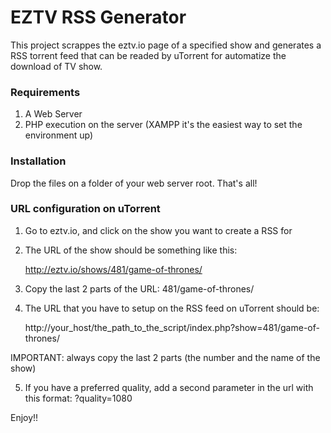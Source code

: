 EZTV RSS Generator
==================

This project scrappes the eztv.io page of a specified show and generates a RSS
torrent feed that can be readed by uTorrent for automatize the download of TV
show.

### Requirements

1. A Web Server
2. PHP execution on the server (XAMPP it's the easiest way to set the environment up)

### Installation

Drop the files on a folder of your web server root. That's all!

### URL configuration on uTorrent

1. Go to eztv.io, and click on the show you want to create a RSS for
2. The URL of the show should be something like this: 

	http://eztv.io/shows/481/game-of-thrones/

3. Copy the last 2 parts of the URL: 481/game-of-thrones/
4. The URL that you have to setup on the RSS feed on uTorrent should be:

	http://your_host/the_path_to_the_script/index.php?show=481/game-of-thrones/

IMPORTANT: always copy the last 2 parts (the number and the name of the show)

5. If you have a preferred quality, add a second parameter in the url with this format:
	?quality=1080
	
Enjoy!!


